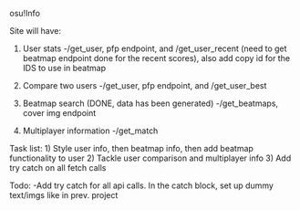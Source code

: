 osu!Info

Site will have:

1) User stats 
    -/get_user, pfp endpoint, and /get_user_recent (need to get beatmap endpoint done for the recent scores), also add copy id for the IDS to use in beatmap

2) Compare two users
    -/get_user, pfp endpoint, and /get_user_best

3) Beatmap search (DONE, data has been generated)
    -/get_beatmaps, cover img endpoint

4) Multiplayer information
    -/get_match


Task list:
    1) Style user info, then beatmap info, then add beatmap functionality to user
    2) Tackle user comparison and multiplayer info
    3) Add try catch on all fetch calls 


Todo:
    -Add try catch for all api calls. In the catch block, set up dummy text/imgs like in prev. project



